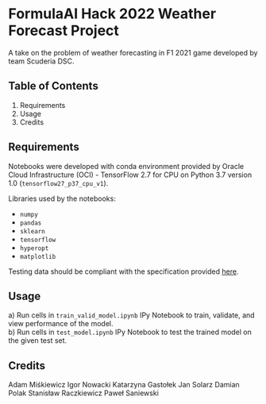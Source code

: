 # FormulaAI Hack 2022 Weather Forecast Project
A take on the problem of weather forecasting in F1 2021 game developed by team Scuderia DSC.



## Table of Contents
1. Requirements
2. Usage
3. Credits



## Requirements
Notebooks were developed with conda environment provided by Oracle Cloud Infrastructure (OCI) - TensorFlow 2.7 for CPU on Python 3.7 version 1.0 (`tensorflow27_p37_cpu_v1`).



Libraries used by the notebooks:
* `numpy`
* `pandas`
* `sklearn`
* `tensorflow`
* `hyperopt`
* `matplotlib`



Testing data should be compliant with the specification provided [here](https://github.com/oracle-devrel/formula-ai-2022-hackathon/blob/main/challenges/challenge1.md).



## Usage
a) Run cells in `train_valid_model.ipynb` IPy Notebook to train, validate, and view performance of the model.<br>
b) Run cells in `test_model.ipynb` IPy Notebook to test the trained model on the given test set.



## Credits
Adam Miśkiewicz
Igor Nowacki
Katarzyna Gastołek
Jan Solarz
Damian Polak
Stanisław Raczkiewicz
Paweł Saniewski
